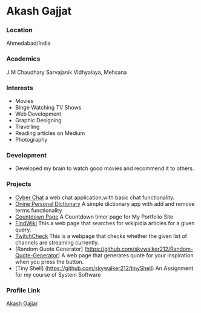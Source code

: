 # Akash Gajjat

### Location

Ahmedabad/India

### Academics

J M Chaudhary Sarvajanik Vidhyalaya, Mehsana

### Interests

- Movies
- Binge Watching TV Shows
- Web Development
- Graphic Designing
- Travelling
- Reading articles on Medium
- Photography

### Development

- Developed my brain to watch good movies and recommend it to others.

### Projects

- [Cyber Chat](https://github.com/skywalker212/cyber-chat) a web chat application,with basic chat functionality.
- [Onine Personal Dictionary](https://github.com/skywalker212/my-dictionary) A simple dictionary app with add and remove terms functionality
- [Countdown Page](https://github.com/skywalker212/portfolio-countdown) A Countdown timer page for My Portfolio Site
- [FindWiki](https://github.com/skywalker212/FindWiki) This a web page that searches for wikipidia articles for a given query.
- [TwitchCheck](https://github.com/skywalker212/TwitchCheck) This is a webpage that checks whether the given list of channels are streaming currently.
- [Random Quote Generator] (https://github.com/skywalker212/Random-Quote-Generator) A web page that generates quote for your inspiration when you press the button.
- [Tiny Shell] (https://github.com/skywalker212/tinyShell) An Assignment for my course of System Software

### Profile Link

[Akash Gajjar](https://github.com/skywalker212)